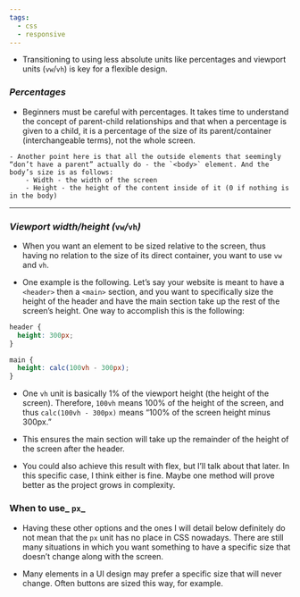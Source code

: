 ```yaml
---
tags:
  - css
  - responsive
---
```


- Transitioning to using less absolute units like percentages and viewport units (`vw`/`vh`) is key for a flexible design.

### _**Percentages**_

- Beginners must be careful with percentages. It takes time to understand the concept of parent-child relationships and that when a percentage is given to a child, it is a percentage of the size of its parent/container (interchangeable terms), not the whole screen.

```ad-note
- Another point here is that all the outside elements that seemingly “don’t have a parent” actually do - the `<body>` element. And the body’s size is as follows:
	- Width - the width of the screen
	- Height - the height of the content inside of it (0 if nothing is in the body)
```

---

### _**Viewport width/height (**_`vw`_**/**_`vh`_**)**_

- When you want an element to be sized relative to the screen, thus having no relation to the size of its direct container, you want to use `vw` and `vh`.

- One example is the following. Let’s say your website is meant to have a `<header>` then a `<main>` section, and you want to specifically size the height of the header and have the main section take up the rest of the screen’s height. One way to accomplish this is the following:

```css
header {
  height: 300px;
}

main {
  height: calc(100vh - 300px);
}
```

- One `vh` unit is basically 1% of the viewport height (the height of the screen). Therefore, `100vh` means 100% of the height of the screen, and thus `calc(100vh - 300px)` means “100% of the screen height minus 300px.”

- This ensures the main section will take up the remainder of the height of the screen after the header.

- You could also achieve this result with flex, but I’ll talk about that later. In this specific case, I think either is fine. Maybe one method will prove better as the project grows in complexity.

### **When to use**_ `px`_

- Having these other options and the ones I will detail below definitely do not mean that the `px` unit has no place in CSS nowadays. There are still many situations in which you want something to have a specific size that doesn’t change along with the screen.

- Many elements in a UI design may prefer a specific size that will never change. Often buttons are sized this way, for example.